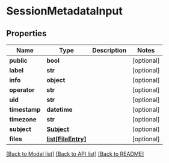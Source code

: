 # SessionMetadataInput

## Properties
Name | Type | Description | Notes
------------ | ------------- | ------------- | -------------
**public** | **bool** |  | [optional] 
**label** | **str** |  | [optional] 
**info** | **object** |  | [optional] 
**operator** | **str** |  | [optional] 
**uid** | **str** |  | [optional] 
**timestamp** | **datetime** |  | [optional] 
**timezone** | **str** |  | [optional] 
**subject** | [**Subject**](Subject.md) |  | [optional] 
**files** | [**list[FileEntry]**](FileEntry.md) |  | [optional] 

[[Back to Model list]](../README.md#documentation-for-models) [[Back to API list]](../README.md#documentation-for-api-endpoints) [[Back to README]](../README.md)


